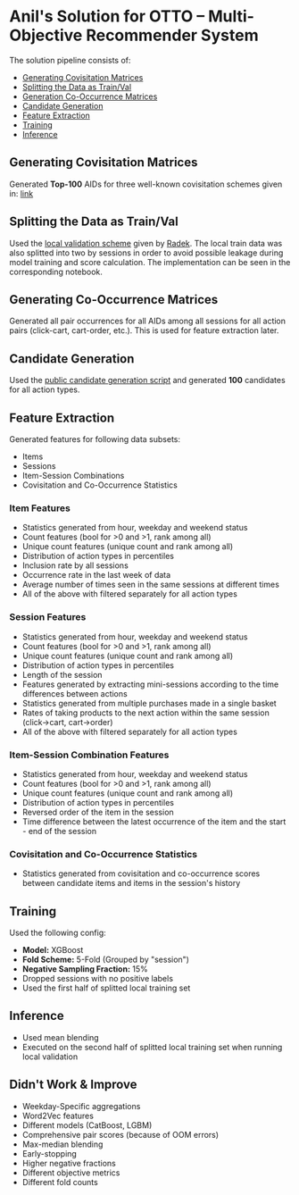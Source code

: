 # Anil's Solution for OTTO – Multi-Objective Recommender System

The solution pipeline consists of:
- [Generating Covisitation Matrices](https://github.com/nlztrk/OTTO-Multi-Objective-Recommender-System/blob/main/0.%20Covisitation.ipynb)
- [Splitting the Data as Train/Val](https://github.com/nlztrk/OTTO-Multi-Objective-Recommender-System/blob/main/1.%20Generating%20Splits.ipynb)
- [Generation Co-Occurrence Matrices](https://github.com/nlztrk/OTTO-Multi-Objective-Recommender-System/blob/main/2.5%20Generating%20Co-Occurrences.ipynb)
- [Candidate Generation](https://github.com/nlztrk/OTTO-Multi-Objective-Recommender-System/blob/main/2.%20Candidate%20Generation.ipynb)
- [Feature Extraction](https://github.com/nlztrk/OTTO-Multi-Objective-Recommender-System/blob/main/3.%20Feature%20Extraction.ipynb)
- [Training](https://github.com/nlztrk/OTTO-Multi-Objective-Recommender-System/blob/main/4.%20Training.ipynb)
- [Inference](https://github.com/nlztrk/OTTO-Multi-Objective-Recommender-System/blob/main/5.%20Inference.ipynb)

## Generating Covisitation Matrices
Generated **Top-100** AIDs for three well-known covisitation schemes given in: [link](https://www.kaggle.com/code/tuongkhang/otto-pipeline2-lb-0-576)

## Splitting the Data as Train/Val
Used the [local validation scheme](https://www.kaggle.com/datasets/radek1/otto-train-and-test-data-for-local-validation) given by [Radek](https://www.kaggle.com/radek1). The local train data was also splitted into two by sessions in order to avoid possible leakage during model training and score calculation. The implementation can be seen in the corresponding notebook.

## Generating Co-Occurrence Matrices
Generated all pair occurrences for all AIDs among all sessions for all action pairs (click-cart, cart-order, etc.). This is used for feature extraction later.

## Candidate Generation
Used the [public candidate generation script](https://www.kaggle.com/code/tuongkhang/otto-pipeline2-lb-0-576) and generated **100** candidates for all action types.

## Feature Extraction

Generated features for following data subsets:
- Items
- Sessions
- Item-Session Combinations
- Covisitation and Co-Occurrence Statistics

### Item Features
- Statistics generated from hour, weekday and weekend status
- Count features (bool for >0 and >1, rank among all)
- Unique count features (unique count and rank among all)
- Distribution of action types in percentiles
- Inclusion rate by all sessions
- Occurrence rate in the last week of data
- Average number of times seen in the same sessions at different times
- All of the above with filtered separately for all action types

### Session Features
- Statistics generated from hour, weekday and weekend status
- Count features (bool for >0 and >1, rank among all)
- Unique count features (unique count and rank among all)
- Distribution of action types in percentiles
- Length of the session
- Features generated by extracting mini-sessions according to the time differences between actions
- Statistics generated from multiple purchases made in a single basket
- Rates of taking products to the next action within the same session (click->cart, cart->order)
- All of the above with filtered separately for all action types

### Item-Session Combination Features
- Statistics generated from hour, weekday and weekend status
- Count features (bool for >0 and >1, rank among all)
- Unique count features (unique count and rank among all)
- Distribution of action types in percentiles
- Reversed order of the item in the session
- Time difference between the latest occurrence of the item and the start - end of the session

### Covisitation and Co-Occurrence Statistics
- Statistics generated from covisitation and co-occurrence scores between candidate items and items in the session's history

## Training

Used the following config:
- **Model:** XGBoost
- **Fold Scheme:** 5-Fold (Grouped by "session")
- **Negative Sampling Fraction:** 15%
- Dropped sessions with no positive labels
- Used the first half of splitted local training set

## Inference

- Used mean blending
- Executed on the second half of splitted local training set when running local validation

## Didn't Work & Improve

- Weekday-Specific aggregations
- Word2Vec features
- Different models (CatBoost, LGBM)
- Comprehensive pair scores (because of OOM errors)
- Max-median blending
- Early-stopping
- Higher negative fractions
- Different objective metrics
- Different fold counts
